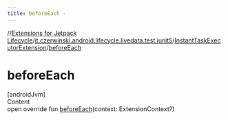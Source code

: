 ```yaml
---
title: beforeEach -
---
```

//[Extensions for Jetpack Lifecycle](../../../index.md)/[it.czerwinski.android.lifecycle.livedata.test.junit5](../index.md)/[InstantTaskExecutorExtension](index.md)/[beforeEach](before-each.md)



# beforeEach  
[androidJvm]  
Content  
open override fun [beforeEach](before-each.md)(context: ExtensionContext?)  



